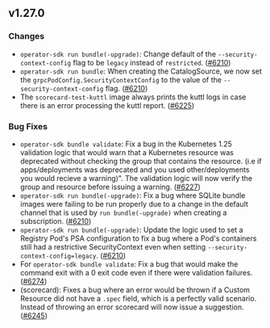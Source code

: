 ## v1.27.0

### Changes

- `operator-sdk run bundle(-upgrade)`: Change default of the `--security-context-config` flag to be `legacy` instead of `restricted`. ([#6210](https://github.com/graphitehealth/operator-sdk/pull/6210))
- `operator-sdk run bundle`: When creating the CatalogSource, we now set the `grpcPodConfig.SecurityContextConfig` to the value of the  `--security-context-config` flag. ([#6210](https://github.com/graphitehealth/operator-sdk/pull/6210))
- The `scorecard-test-kuttl` image always prints the kuttl logs in case there is an error processing the kuttl report. ([#6225](https://github.com/graphitehealth/operator-sdk/pull/6225))

### Bug Fixes

- `operator-sdk bundle validate`: Fix a bug in the Kubernetes 1.25 validation logic that would warn that a Kubernetes resource was deprecated without checking the group that contains the resource.  (i.e if apps/deployments was deprecated and you used other/deployments you would recieve a warning)". The validation logic will now verify the group and resource before issuing a warning. ([#6227](https://github.com/graphitehealth/operator-sdk/pull/6227))
- `operator-sdk run bundle(-upgrade)`: Fix a bug where SQLite bundle images were failing to be run properly due to a change in the default channel that is used by `run bundle(-upgrade)` when creating a subscription. ([#6210](https://github.com/graphitehealth/operator-sdk/pull/6210))
- `operator-sdk run bundle(-upgrade)`: Update the logic used to set a Registry Pod's PSA configuration to fix a bug where a Pod's containers still had a restrictive SecurityContext even when setting `--security-context-config=legacy`. ([#6210](https://github.com/graphitehealth/operator-sdk/pull/6210))
- For `operator-sdk bundle validate`: Fix a bug that would make the command exit with a 0 exit code even if there were validation failures. ([#6274](https://github.com/graphitehealth/operator-sdk/pull/6274))
- (scorecard): Fixes a bug where an error would be thrown if a Custom Resource did not have a `.spec` field, which is a perfectly valid scenario.  Instead of throwing an error scorecard will now issue a suggestion. ([#6245](https://github.com/graphitehealth/operator-sdk/pull/6245))
